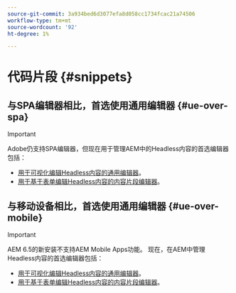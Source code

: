 ```yaml
---
source-git-commit: 3a934bed6d3077efa8d058cc1734fcac21a74506
workflow-type: tm+mt
source-wordcount: '92'
ht-degree: 1%

---
```

# 代码片段 {#snippets}

## 与SPA编辑器相比，首选使用通用编辑器 {#ue-over-spa}

>[!IMPORTANT]
>
>Adobe仍支持SPA编辑器，但现在用于管理AEM中的Headless内容的首选编辑器包括：
>
>* [用于可视化编辑Headless内容的通用编辑器](/help/sites-developing/universal-editor/introduction.md)。
>* [用于基于表单编辑Headless内容的内容片段编辑器](/help/assets/content-fragments/content-fragments-managing.md)。

## 与移动设备相比，首选使用通用编辑器 {#ue-over-mobile}

>[!IMPORTANT]
>
>AEM 6.5的新安装不支持AEM Mobile Apps功能。 现在，在AEM中管理Headless内容的首选编辑器包括：
>
>* [用于可视化编辑Headless内容的通用编辑器](/help/sites-developing/universal-editor/introduction.md)。
>* [用于基于表单编辑Headless内容的内容片段编辑器](/help/assets/content-fragments/content-fragments-managing.md)。
